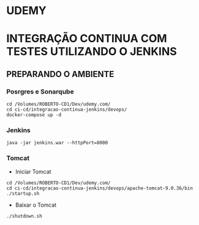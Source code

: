 # UDEMY
# INTEGRAÇÃO CONTINUA COM TESTES UTILIZANDO O JENKINS 

## PREPARANDO O AMBIENTE

### Posrgres e Sonarqube

```
cd /Volumes/ROBERTO-CD1/Dev/udemy.com/
cd ci-cd/integracao-continua-jenkins/devops/
docker-compose up -d
```
### Jenkins

```
java -jar jenkins.war --httpPort=8000
```

### Tomcat

- Iniciar Tomcat
```
cd /Volumes/ROBERTO-CD1/Dev/udemy.com/
cd ci-cd/integracao-continua-jenkins/devops/apache-tomcat-9.0.36/bin   
./startup.sh
```
- Baixar o Tomcat
```
./shutdown.sh
```